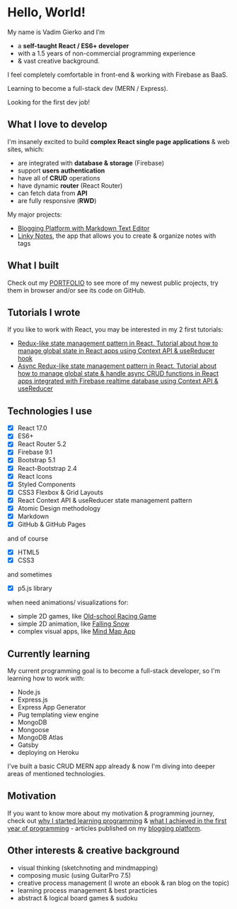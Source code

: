 # Hello, World!

My name is Vadim Gierko and I’m
- a **self-taught React / ES6+ developer**
- with a 1.5 years of non-commercial programming experience
- & vast creative background.

I feel completely comfortable in front-end & working with Firebase as BaaS.

Learning to become a full-stack dev (MERN / Express).

Looking for the first dev job!

## What I love to develop

I'm insanely excited to build **complex React single page applications** & web sites, which:
- are integrated with **database & storage** (Firebase)
- support **users authentication**
- have all of **CRUD** operations
- have dynamic **router** (React Router)
- can fetch data from **API**
- are fully responsive (**RWD**)

My major projects:
- [Blogging Platform with Markdown Text Editor](https://vadimgierko.github.io/blogging-platform/)
- [Linky Notes](https://vadimgierko.github.io/linky-notes/), the app that allows you to create & organize notes with tags

## What I built

Check out my [PORTFOLIO](https://vadimgierko.github.io/frontend-developer-portfolio/) to see more of my newest public projects, try them in browser and/or see its code on GitHub.

## Tutorials I wrote

If you like to work with React, you may be interested in my 2 first tutorials:
- [Redux-like state management pattern in React. Tutorial about how to manage global state in React apps using Context API & useReducer hook](https://github.com/vadimgierko/redux-like-state-management-pattern#readme)
- [Async Redux-like state management pattern in React. Tutorial about how to manage global state & handle async CRUD functions in React apps integrated with Firebase realtime database using Context API & useReducer](https://github.com/vadimgierko/async-redux-like-state-management-pattern-in-react#readme)

## Technologies I use
- [X] React 17.0
- [X] ES6+
- [X] React Router 5.2
- [X] Firebase 9.1
- [X] Bootstrap 5.1
- [X] React-Bootstrap 2.4
- [X] React Icons
- [X] Styled Components
- [X] CSS3 Flexbox & Grid Layouts
- [X] React Context API & useReducer state management pattern
- [X] Atomic Design methodology
- [X] Markdown
- [X] GitHub & GitHub Pages

and of course
- [X] HTML5
- [X] CSS3

and sometimes
- [X] p5.js library

when need animations/ visualizations for:
  - simple 2D games, like [Old-school Racing Game](https://vadimgierko.github.io/old-school-2d-racing-game/)
  - simple 2D animation, like [Falling Snow](https://vadimgierko.github.io/let-it-snow/)
  - complex visual apps, like [Mind Map App](https://vadimgierko.github.io/MIND-MAP-APP/)

## Currently learning

My current programming goal is to become a full-stack developer, so I'm learning how to work with:
- Node.js
- Express.js
- Express App Generator
- Pug templating view engine
- MongoDB
- Mongoose
- MongoDB Atlas
- Gatsby
- deploying on Heroku

I've built a basic CRUD MERN app already & now I'm diving into deeper areas of mentioned technologies.

## Motivation

If you want to know more about my motivation & programming journey, check out [why I started learning programming](https://vadimgierko.github.io/blogging-platform/#/blogs/my-programming-journey/5-reasons-why-i-started-learning-programming) & [what I achieved in the first year of programming](https://vadimgierko.github.io/blogging-platform/#/blogs/my-programming-journey/summary-of-my-first-year-of-learning-web-development-roadmap-projects-and-tips-for-newbies) - articles published on my [blogging platform](https://vadimgierko.github.io/blogging-platform/).

## Other interests & creative background

- visual thinking (sketchnoting and mindmapping)
- composing music (using GuitarPro 7.5)
- creative process management (I wrote an ebook & ran blog on the topic)
- learning process management & best practicies
- abstract & logical board games & sudoku
